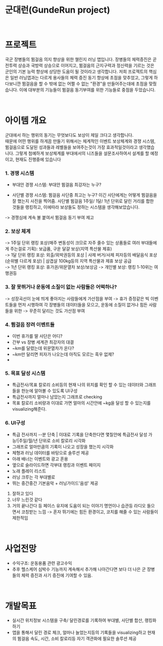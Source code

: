 # 군대런(GundeRun project)

<br>

# 프로젝트
국군 장병들의 뜀걸음 의지 향상을 위한 챌린지 러닝 앱입니다. 장병들의 체력증진은 곧 전투력 상승과 국방력 상승으로 이어지고, 뜀걸음의 근지구력과 정신력을 기르는 것은 군인의 기본 능력 향상에 상당한 도움이 될 것이라고 생각합니다. 저희 프로젝트의 핵심은 일반 러닝앱과는 다르게 용사들의 체력 증진 동기 향상에 초점을 맞추었고, 그렇게 하다보니깐 뜀걸음을 할 수 밖에 없는 어쩔 수 없는 "환경"을 만들어주는데에 초점을 맞췄습니다. 이에 대부분의 기능들이 뜀걸음 동기부여를 위한 기능들로 중점을 두었습니다.

<br>

# 아이템 개요
군대에서 하는 행위의 동기는 무엇보다도 보상이 제일 크다고 생각합니다. <br>
때문에 어떤 행위를 하게끔 만들기 위해서는 체계적인 이벤트 보상체계와 경쟁 시스템, 뜀걸음으로 도달된 성과들과 레벨들을 보여주는것이 가장 효과적일것이라고 생각했습니다. 그렇게 첨예하게 보상체계를 부대에서의 니즈들을 설문조사하여서 설계를 할 예정이고, 현재도 진행중에 있습니다<br>

### 1. 경쟁 시스템
- 부대안 경쟁 시스템: 부대안 뜀걸음 최강자는 누구?

- 사단별 경쟁 시스템: 뜀걸음 사단중 최고는 누구? 이긴 사단에게는 어떻게 뜀걸음을 잘 했는지 사진을 찍어줌.
 사단별 뜀걸음 1주일/ 1달/ 1년 단위로 달린 거리를 합한 것들을 랭킹하고, 이에따라 보상들도 정하는 시스템을 생각해보았습니다.

-> 경쟁심에 계속 불 붙여서 뜀걸음 동기 부여 제고

### 2. 보상 체계
-> 1주일 단위 랭킹 포상(매주 변동성이 크므로 자주 줄수 있는 상품들로 여러 부대들에게 주는걸로 기획): 보급품, 구운 달걀 보상(지역 특산물 제휴)<br>
-> 1달 단위 랭킹 포상: 외출/외박권등의 포상 | 사제 버거/사제 피자등의 배달음식 포상(순위별 다르게 포상) | 삼겹살 100kg등의 지역 특산물과 제휴 보상 공급<br>
-> 1년 단위 랭킹 포상: 휴가권/위문열차 보상/보상금
-> 개인별 보상: 랭킹 1-10위는 여행권등


### 3. 잘 못뛰거나 운동에 소질이 없는 사람들은 어떡하나?
-> 성장곡선이 눈에 띄게 좋아지는 사람들에게 가산점을 부여
-> 휴가 증정같은 빅 이벤트들을 먼저 시행하여 각 장병들의 데이터들을 모으고, 운동에 소질이 없거나 힘든 사람들을 위한 
-> 꾸준히 달리는 것도 가산점 부여

### 4. 뜀걸음 장려 이벤트들
- 이번 휴가를 딸 사단은 어디?
- 간부 vs 장병 세계관 최강자의 대결
- ~km를 달렸는데 위문열차가 온다?
- ~km만 달리면 피자가 나오는데 아직도 모르는 흑우 없제?
- 
### 5. 목표 달성 시스템
- 특급전사/목표 칼로리 소비등의 현재 나의 위치를 확인 할 수 있는 데이터와 그래프들을 한눈에 알아볼 수 있도록 UI구성 
- 특급전사까지 얼마나 남았는지 그래프로 checking
- 목표 칼로리 소비량과 이대로 가면 얼마의 시간안에 ~kg을 달성 할 수 있는지를 visualizing해준다.

### 6. UI구성
- 특급 전사까지 --분 단축 | 이대로 기록을 단축한다면 몇칠안에 특급전사 달성 가능!|주일/월/년 단위로 소비 칼로리 시각화
- 그래프로 얼마만큼의 기록이 나오고 성장을 했는지 시각화
- 체형과 러닝 데이터를 바탕으로 솔루션 제공
- 아래 배너는 이벤트와 광고 혼용
- 옆으로 슬라이드하면 각부대 랭킹과 이벤트 페이지
- 노래 플레이 리스트
- 러닝 크루는 각 부대별로
- 뛰는 중간중간 기본음악 + 러닝가이드'음성' 제공
1. 잘하고 있다
2. 너무 느린것 같다
3. 거의 끝나간다 등 페이스 유지에 도움이 되는 이야기
명언이나 습관등 라디오 들으면서 코칭받는 느낌
-> 혼자 뛰기에는 힘든 환경이고, 코치를 해줄 수 있는 사람들이 제한적임

<br>

# 사업전망
- 수익구조: 운동용품 관련 광고수익
- 추후 헬스케어 심박수 기능까지 계속해서 추가해 나아간다면 보다 더 나은 군 장병들의 체력 증진과 사기 증진에 기여할 수 있음.

<br>

# 개발목표
- 실시간 위치정보 시스템을 구축/ 달린경로를 기록하여 부대별, 사단별 합산, 랭킹화하기
- 앱을 통해서 달린 경로 체크, 얼마나 늘었는지등의 기록들을 visualizing하고 현재의 뜀걸음 속도, 시간, 소비 칼로리등 자기 객관화에 필요한 솔루션 제공

